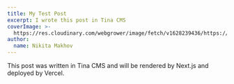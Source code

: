 ```yaml
---
title: My Test Post
excerpt: I wrote this post in Tina CMS
coverImage: >-
  https://res.cloudinary.com/webgrower/image/fetch/v1628239436/https://images.unsplash.com/photo-1511649475669-e288648b2339
author:
  name: Nikita Makhov
---
```


This post was written in Tina CMS and will be rendered by Next.js and deployed by Vercel.
